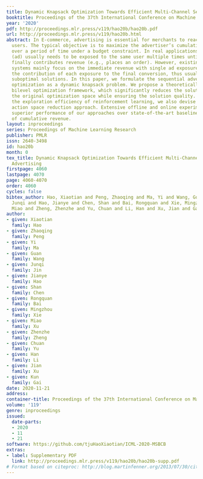 ```yaml
---
title: Dynamic Knapsack Optimization Towards Efficient Multi-Channel Sequential Advertising
booktitle: Proceedings of the 37th International Conference on Machine Learning
year: '2020'
pdf: http://proceedings.mlr.press/v119/hao20b/hao20b.pdf
url: http://proceedings.mlr.press/v119/hao20b.html
abstract: In E-commerce, advertising is essential for merchants to reach their target
  users. The typical objective is to maximize the advertiser’s cumulative revenue
  over a period of time under a budget constraint. In real applications, an advertisement
  (ad) usually needs to be exposed to the same user multiple times until the user
  finally contributes revenue (e.g., places an order). However, existing advertising
  systems mainly focus on the immediate revenue with single ad exposures, ignoring
  the contribution of each exposure to the final conversion, thus usually falls into
  suboptimal solutions. In this paper, we formulate the sequential advertising strategy
  optimization as a dynamic knapsack problem. We propose a theoretically guaranteed
  bilevel optimization framework, which significantly reduces the solution space of
  the original optimization space while ensuring the solution quality. To improve
  the exploration efficiency of reinforcement learning, we also devise an effective
  action space reduction approach. Extensive offline and online experiments show the
  superior performance of our approaches over state-of-the-art baselines in terms
  of cumulative revenue.
layout: inproceedings
series: Proceedings of Machine Learning Research
publisher: PMLR
issn: 2640-3498
id: hao20b
month: 0
tex_title: Dynamic Knapsack Optimization Towards Efficient Multi-Channel Sequential
  Advertising
firstpage: 4060
lastpage: 4070
page: 4060-4070
order: 4060
cycles: false
bibtex_author: Hao, Xiaotian and Peng, Zhaoqing and Ma, Yi and Wang, Guan and Jin,
  Junqi and Hao, Jianye and Chen, Shan and Bai, Rongquan and Xie, Mingzhou and Xu,
  Miao and Zheng, Zhenzhe and Yu, Chuan and Li, Han and Xu, Jian and Gai, Kun
author:
- given: Xiaotian
  family: Hao
- given: Zhaoqing
  family: Peng
- given: Yi
  family: Ma
- given: Guan
  family: Wang
- given: Junqi
  family: Jin
- given: Jianye
  family: Hao
- given: Shan
  family: Chen
- given: Rongquan
  family: Bai
- given: Mingzhou
  family: Xie
- given: Miao
  family: Xu
- given: Zhenzhe
  family: Zheng
- given: Chuan
  family: Yu
- given: Han
  family: Li
- given: Jian
  family: Xu
- given: Kun
  family: Gai
date: 2020-11-21
address: 
container-title: Proceedings of the 37th International Conference on Machine Learning
volume: '119'
genre: inproceedings
issued:
  date-parts:
  - 2020
  - 11
  - 21
software: https://github.com/tjuHaoXiaotian/ICML-2020-MSBCB
extras:
- label: Supplementary PDF
  link: http://proceedings.mlr.press/v119/hao20b/hao20b-supp.pdf
# Format based on citeproc: http://blog.martinfenner.org/2013/07/30/citeproc-yaml-for-bibliographies/
---
```

